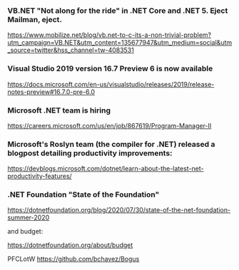 ### VB.NET "Not along for the ride" in .NET Core and .NET 5. Eject Mailman, eject.

https://www.mobilize.net/blog/vb.net-to-c-its-a-non-trivial-problem?utm_campaign=VB.NET&utm_content=135677947&utm_medium=social&utm_source=twitter&hss_channel=tw-4083531


### Visual Studio 2019 version 16.7 Preview 6 is now available

https://docs.microsoft.com/en-us/visualstudio/releases/2019/release-notes-preview#16.7.0-pre-6.0

### Microsoft .NET team is hiring

https://careers.microsoft.com/us/en/job/867619/Program-Manager-II

### Microsoft's Roslyn team (the compiler for .NET) released a blogpost detailing productivity improvements:

https://devblogs.microsoft.com/dotnet/learn-about-the-latest-net-productivity-features/

### .NET Foundation "State of the Foundation"

https://dotnetfoundation.org/blog/2020/07/30/state-of-the-net-foundation-summer-2020

and budget:

https://dotnetfoundation.org/about/budget

PFCLotW
https://github.com/bchavez/Bogus

